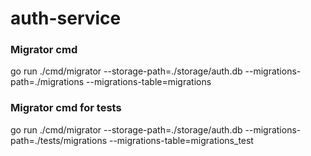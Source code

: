 # auth-service

### Migrator cmd
go run ./cmd/migrator --storage-path=./storage/auth.db --migrations-path=./migrations --migrations-table=migrations

### Migrator cmd for tests
go run ./cmd/migrator --storage-path=./storage/auth.db --migrations-path=./tests/migrations --migrations-table=migrations_test
